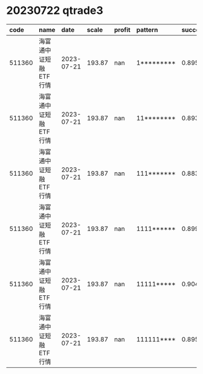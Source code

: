 
# 20230722 qtrade3
 | code | name | date | scale | profit | pattern | success_rate | success_cnt | fund_cnt | 
 | :----- | :----- | :----- | :----- | :----- | :----- | :----- | :----- | :----- | 
 | 511360 | 海富通中证短融ETF行情 | 2023-07-21 | 193.87 | nan | 1********* | 0.8952380952380953 | 470 | 525 | 
 | 511360 | 海富通中证短融ETF行情 | 2023-07-21 | 193.87 | nan | 11******** | 0.8931116389548693 | 376 | 421 | 
 | 511360 | 海富通中证短融ETF行情 | 2023-07-21 | 193.87 | nan | 111******* | 0.8833819241982507 | 303 | 343 | 
 | 511360 | 海富通中证短融ETF行情 | 2023-07-21 | 193.87 | nan | 1111****** | 0.899641577060932 | 251 | 279 | 
 | 511360 | 海富通中证短融ETF行情 | 2023-07-21 | 193.87 | nan | 11111***** | 0.9043478260869565 | 208 | 230 | 
 | 511360 | 海富通中证短融ETF行情 | 2023-07-21 | 193.87 | nan | 111111**** | 0.8952879581151832 | 171 | 191 | 
